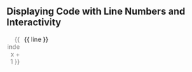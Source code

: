 ## Displaying Code with Line Numbers and Interactivity

<style>
.code-container {
  display: flex;
  align-items: start;
}

.line-number {
  width: 30px;
  display: inline-block;
  text-align: right;
  margin-right: 10px;
  color: gray;
}

.code-line {
  flex: 1;
}
</style>

<script setup>
import { ref } from 'vue';

const codeLines = ref([
  '# Use a for loop to iterate over numbers from 1 to 10',
  'for number in range(1, 11):',
  '    # Print the current number',
  '    print(number)'
]);

const highlightLine = (event) => {
  event.target.style.backgroundColor = 'yellow';
};

const removeHighlight = (event) => {
  event.target.style.backgroundColor = 'transparent';
};
</script>

<div class="code-container" v-for="(line, index) in codeLines.value" :key="index">
    <span class="line-number">{{ index + 1 }}</span>
    <span 
      class="code-line" 
      @mouseover="highlightLine" 
      @mouseout="removeHighlight"
    >
      {{ line }}
    </span>
</div>


